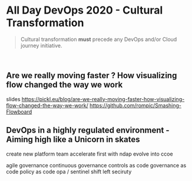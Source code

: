 # All Day DevOps 2020 - Cultural Transformation

> Cultural transformation **must** precede any DevOps and/or Cloud journey initiative.

&nbsp;

## Are we really moving faster ? How visualizing flow changed the way we work

slides
https://pickl.eu/blog/are-we-really-moving-faster-how-visualizing-flow-changed-the-way-we-work/
https://github.com/rompic/Smashing-Flowboard

## DevOps in a highly regulated environment - Aiming high like a Unicorn in skates

create new platform team 
accelerate first with ndap
evolve into ccoe

agile governance
continuous governance
  controls as code
  governance as code
  policy as code
opa / sentinel
shift left seciruty